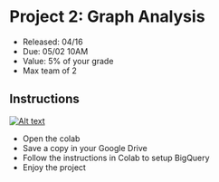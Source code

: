 # Project 2: Graph Analysis
* Released: 04/16
* Due: 05/02 10AM
* Value: 5% of your grade
* Max team of 2

## Instructions
[![Alt text](https://colab.research.google.com/assets/colab-badge.svg)](https://colab.research.google.com/github/zw2497/4111Project2/blob/master/Project2_s19_colab.ipynb)
* Open the colab
* Save a copy in your Google Drive
* Follow the instructions in Colab to setup BigQuery
* Enjoy the project
